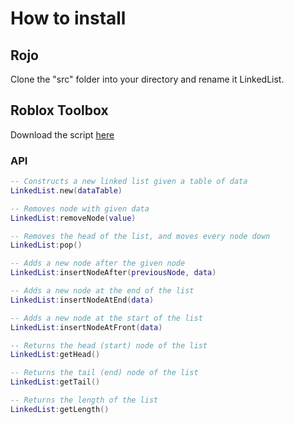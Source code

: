 # How to install
## Rojo
Clone the "src" folder into your directory and rename it LinkedList.
## Roblox Toolbox
Download the script [here](https://www.roblox.com/library/5823200713/LinkedList)

### API
```lua
-- Constructs a new linked list given a table of data
LinkedList.new(dataTable)

-- Removes node with given data
LinkedList:removeNode(value)

-- Removes the head of the list, and moves every node down
LinkedList:pop()

-- Adds a new node after the given node
LinkedList:insertNodeAfter(previousNode, data)

-- Adds a new node at the end of the list
LinkedList:insertNodeAtEnd(data)

-- Adds a new node at the start of the list
LinkedList:insertNodeAtFront(data)

-- Returns the head (start) node of the list
LinkedList:getHead()

-- Returns the tail (end) node of the list
LinkedList:getTail()

-- Returns the length of the list
LinkedList:getLength()
```

